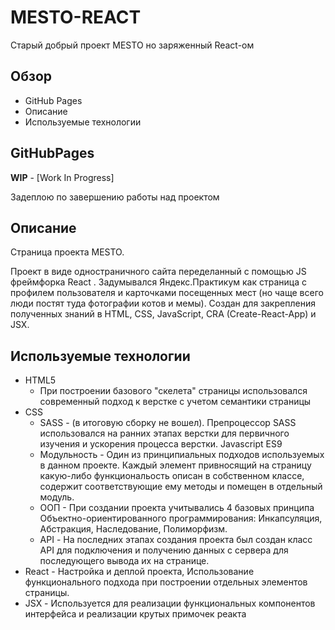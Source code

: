 # MESTO-REACT

Старый добрый проект MESTO но заряженный React-ом

## Обзор
   * GitHub Pages
   * Описание
   * Используемые технологии

## GitHubPages
**WIP** - [Work In Progress]

Задеплою по завершению работы над проектом

## Описание
Страница проекта MESTO.

Проект в виде одностраничного сайта переделанный с помощью JS
 фреймфорка React
 . Задумывался Яндекс.Практикум как страница с профилем пользователя и карточками посещенных мест (но чаще всего люди постят туда фотографии котов и мемы). Создан для закрепления полученных знаний в HTML, CSS, JavaScript, CRA (Create-React-App) и JSX.
 
## Используемые технологии

- HTML5
  - При построении базового "скелета" страницы использовался современный подход к верстке с учетом семантики страницы
- CSS
  - SASS - (в итоговую сборку не вошел). Препроцессор SASS
  использовался на ранних этапах верстки для первичного изучения и ускорения процесса верстки.
Javascript ES9
  - Модульность - Один из принципиальных подходов используемых в данном проекте. Каждый элемент привносящий на страницу какую-либо функциональость описан в собственном классе, содержит соответствующие ему методы и помещен в отдельный модуль.
  - ООП - При создании проекта учитывались 4
 базовых принципа Объектно-ориентированного программирования: Инкапсуляция, Абстракция, Наследование, Полиморфизм.
  - API - На последних этапах создания проекта был создан класс API
 для подключения и получению данных с сервера для последующего вывода их на странице.
 - React - Настройка и деплой проекта, 
   Использование функционального подхода при построении отдельных элементов страницы.
 - JSX - Используется для реализации функциональных компонентов интерфейса и реализации крутых примочек реакта